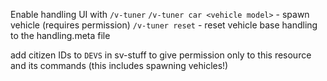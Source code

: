 Enable handling UI with `/v-tuner`
`/v-tuner car <vehicle model>` - spawn vehicle (requires permission)
`/v-tuner reset` - reset vehicle base handling to the handling.meta file

add citizen IDs to `DEVS` in sv-stuff to give permission only to this resource and its commands (this includes spawning vehicles!)
